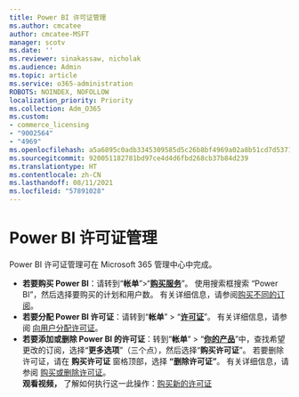 ```yaml
---
title: Power BI 许可证管理
ms.author: cmcatee
author: cmcatee-MSFT
manager: scotv
ms.date: ''
ms.reviewer: sinakassaw, nicholak
ms.audience: Admin
ms.topic: article
ms.service: o365-administration
ROBOTS: NOINDEX, NOFOLLOW
localization_priority: Priority
ms.collection: Adm_O365
ms.custom:
- commerce_licensing
- "9002564"
- "4969"
ms.openlocfilehash: a5a6895c0adb3345309585d5c26b8bf4969a02a8b51cd7d537105f81c3d9ea4f
ms.sourcegitcommit: 920051182781bd97ce4d4d6fbd268cb37b84d239
ms.translationtype: HT
ms.contentlocale: zh-CN
ms.lasthandoff: 08/11/2021
ms.locfileid: "57891028"
---
```

# <a name="power-bi-license-management"></a>Power BI 许可证管理

Power BI 许可证管理可在 Microsoft 365 管理中心中完成。

- **若要购买 Power BI**：请转到“**帐单**”\>“**[购买服务](https://go.microsoft.com/fwlink/p/?linkid=868433)**”。 使用搜索框搜索 “Power BI”，然后选择要购买的计划和用户数。 有关详细信息，请参阅[购买不同的订阅](https://docs.microsoft.com/microsoft-365/commerce/try-or-buy-microsoft-365#buy-a-different-subscription)。
- **若要分配 Power BI 许可证**：请转到“**帐单**” > “**[许可证](https://go.microsoft.com/fwlink/p/?linkid=842264)**”。 有关详细信息，请参阅 [向用户分配许可证](https://docs.microsoft.com/microsoft-365/admin/manage/assign-licenses-to-users)。
- **若要添加或删除 Power BI 的许可证**：转到“**帐单**” > “**[你的产品](https://go.microsoft.com/fwlink/p/?linkid=842054)**”中，查找希望更改的订阅，选择“**更多选项**”（三个点），然后选择“**购买许可证**”。 若要删除许可证，请在 **购买许可证** 窗格顶部，选择 **“删除许可证”**。 有关详细信息，请参阅 [购买或删除许可证](https://docs.microsoft.com/microsoft-365/commerce/licenses/buy-licenses)。\
**观看视频，** 了解如何执行这一此操作：[购买新的许可证](https://go.microsoft.com/fwlink/p/?linkid=2154857)